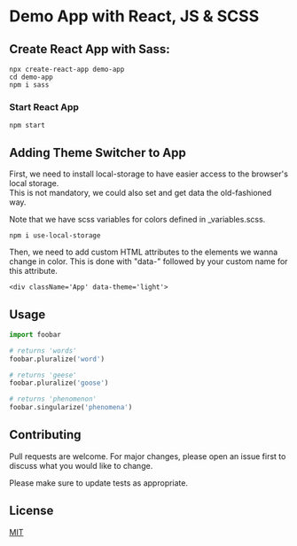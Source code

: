 # Demo App with React, JS & SCSS

## Create React App with Sass:

```
npx create-react-app demo-app
cd demo-app
npm i sass
```

### Start React App
```
npm start
```

## Adding Theme Switcher to App
First, we need to install local-storage to have easier access to the browser's local storage. <br>
This is not mandatory, we could also set and get data the old-fashioned way.

Note that we have scss variables for colors defined in _variables.scss.

```
npm i use-local-storage
```

Then, we need to add custom HTML attributes to the elements we wanna change in color.
This is done with "data-" followed by your custom name for this attribute.

```
<div className='App' data-theme='light'>
```



## Usage

```python
import foobar

# returns 'words'
foobar.pluralize('word')

# returns 'geese'
foobar.pluralize('goose')

# returns 'phenomenon'
foobar.singularize('phenomena')
```

## Contributing

Pull requests are welcome. For major changes, please open an issue first
to discuss what you would like to change.

Please make sure to update tests as appropriate.

## License

[MIT](https://choosealicense.com/licenses/mit/)